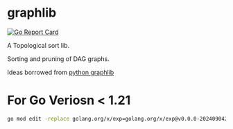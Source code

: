 # graphlib
[![Go Report Card](https://goreportcard.com/badge/github.com/aio-arch/graphlib)](https://goreportcard.com/report/github.com/aio-arch/graphlib)

A Topological sort lib.

Sorting and pruning of DAG graphs.

Ideas borrowed from [python graphlib](https://github.com/python/cpython/blob/3.14/Lib/graphlib.py)

# For Go Veriosn < 1.21
```bash
go mod edit -replace golang.org/x/exp=golang.org/x/exp@v0.0.0-20240904232852-e7e105dedf7e
```
